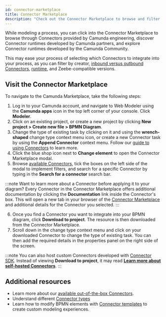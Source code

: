 ```yaml
---
id: connector-marketplace
title: Connector Marketplace
description: "Check out the Connector Marketplace to browse and filter all available Connectors, and incorporate them into your BPMN diagram."
---
```


While modeling a process, you can click into the Connector Marketplace to browse through Connectors provided by Camunda engineering, discover Connector runtimes developed by Camunda partners, and explore Connector runtimes developed by the Camunda Community.

This may ease your process of selecting which Connectors to integrate into your process, as you can filter by creator, [inbound versus outbound Connectors](/docs/components/connectors/connector-types.md), [runtime](/docs/components/connectors/introduction.md), and Zeebe-compatible versions.

## Visit the Connector Marketplace

To navigate to the Camunda Marketplace, take the following steps:

1. Log in to your Camunda account, and navigate to Web Modeler using the **Camunda apps** icon in the top left corner of your console. Click **Modeler**.
2. Click on an existing project, or create a new project by clicking **New project > Create new file > BPMN Diagram**.
3. Change the type of existing task by clicking on it and using the **wrench-shaped** change type context menu icon, or create a new Connector task by using the **Append Connector** context menu. Follow our [guide to using Connectors](/components/connectors/use-connectors/index.md) to learn more.
4. Click the blue shop icon next to **Change element** to open the Connector Marketplace modal.
5. Browse [available Connectors](/docs/components/connectors/out-of-the-box-connectors/available-connectors-overview.md), tick the boxes on the left side of the modal to implement filters, and search for a specific Connector by typing in the **Search for a connector** search bar.

:::note
Want to learn more about a Connector before applying it to your diagram? Every Connector in the Connector Marketplace offers additional documentation by clicking the **Documentation** link inside the Connector's box. This will open a new tab in your browser of the [Connector Marketplace](https://marketplace.camunda.com/) and additional details for the Connector you selected.
:::

6. Once you find a Connector you want to integrate into your BPMN diagram, click **Download to project**. The resource is then downloaded from the Connector Marketplace.
7. Scroll down in the change type context menu and click on your downloaded Connector to change the type of existing task. You can then add the required details in the properties panel on the right side of the screen.

:::note
You can also host custom Connectors developed with [Connector SDK](/docs/components/connectors/custom-built-connectors/connector-sdk.md). Instead of viewing **Download to project**, it may read [**Learn more about self-hosted Connectors**](/docs/guides/host-custom-connector.md).
:::

## Additional resources

- Learn more about our [available out-of-the-box Connectors](/docs/components/connectors/out-of-the-box-connectors/available-connectors-overview.md).
- Understand different [Connector types](/docs/components/connectors/connector-types.md)
- Learn how to modify BPMN elements with [Connector templates](/docs/components/connectors/custom-built-connectors/connector-templates.md) to create custom modeling experiences.
